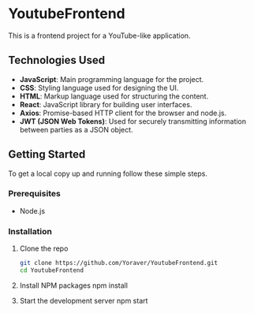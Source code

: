# YoutubeFrontend

This is a frontend project for a YouTube-like application.

## Technologies Used
- **JavaScript**: Main programming language for the project.
- **CSS**: Styling language used for designing the UI.
- **HTML**: Markup language used for structuring the content.
- **React**: JavaScript library for building user interfaces.
- **Axios**: Promise-based HTTP client for the browser and node.js.
- **JWT (JSON Web Tokens)**: Used for securely transmitting information between parties as a JSON object.

## Getting Started

To get a local copy up and running follow these simple steps.

### Prerequisites

- Node.js

### Installation

1. Clone the repo
   ```sh
   git clone https://github.com/Yoraver/YoutubeFrontend.git
   cd YoutubeFrontend

2. Install NPM packages
   npm install

3. Start the development server
   npm start
   

